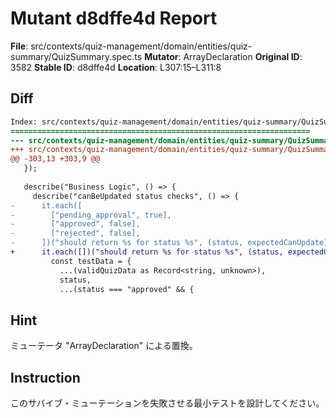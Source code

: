 # Mutant d8dffe4d Report

**File**: src/contexts/quiz-management/domain/entities/quiz-summary/QuizSummary.spec.ts
**Mutator**: ArrayDeclaration
**Original ID**: 3582
**Stable ID**: d8dffe4d
**Location**: L307:15–L311:8

## Diff

```diff
Index: src/contexts/quiz-management/domain/entities/quiz-summary/QuizSummary.spec.ts
===================================================================
--- src/contexts/quiz-management/domain/entities/quiz-summary/QuizSummary.spec.ts	original
+++ src/contexts/quiz-management/domain/entities/quiz-summary/QuizSummary.spec.ts	mutated #3582
@@ -303,13 +303,9 @@
   });
 
   describe("Business Logic", () => {
     describe("canBeUpdated status checks", () => {
-      it.each([
-        ["pending_approval", true],
-        ["approved", false],
-        ["rejected", false],
-      ])("should return %s for status %s", (status, expectedCanUpdate) => {
+      it.each([])("should return %s for status %s", (status, expectedCanUpdate) => {
         const testData = {
           ...(validQuizData as Record<string, unknown>),
           status,
           ...(status === "approved" && {
```

## Hint

ミューテータ "ArrayDeclaration" による置換。

## Instruction

このサバイブ・ミューテーションを失敗させる最小テストを設計してください。
